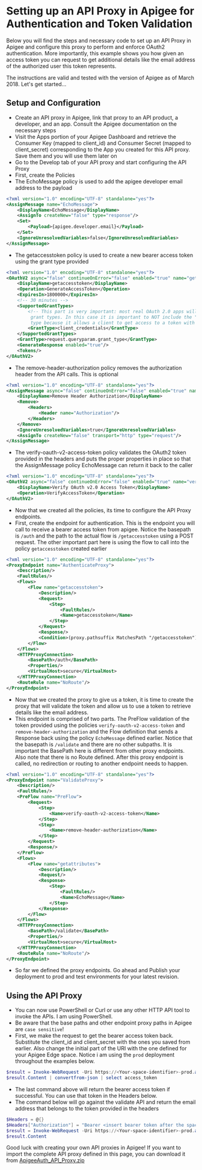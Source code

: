 # Setting up an API Proxy in Apigee for Authentication and Token Validation

Below you will find the steps and necessary code to set up an API Proxy in Apigee and configure this proxy to perform and enforce OAuth2 authentication. More importantly, this example shows you how given an access token you can request to get additional details like the email address of the authorized user this token represents.

The instructions are valid and tested with the version of Apigee as of March 2018.
Let's get started...

## Setup and Configuration
  * Create an API proxy in Apigee, link that proxy to an API product, a developer, and an app. Consult the Apigee documentation on the necessary steps
  * Visit the Apps portion of your Apigee Dashboard and retrieve the Consumer Key (mapped to client_id) and Consumer Secret (mapped to client_secret) corresponding to the App you created for this API proxy. Save them and you will use them later on
  * Go to the Develop tab of your API proxy and start configuring the API Proxy
  * First, create the Policies
  * The EchoMessage policy is used to add the apigee developer email address to the payload
```xml
<?xml version="1.0" encoding="UTF-8" standalone="yes"?>
<AssignMessage name="EchoMessage">
    <DisplayName>EchoMessage</DisplayName>
    <AssignTo createNew="false" type="response"/>
    <Set>
        <Payload>{apigee.developer.email}</Payload>
    </Set>
    <IgnoreUnresolvedVariables>false</IgnoreUnresolvedVariables>
</AssignMessage>
```
  * The getaccesstoken policy is used to create a new bearer access token using the grant type provided
```xml
<?xml version="1.0" encoding="UTF-8" standalone="yes"?>
<OAuthV2 async="false" continueOnError="false" enabled="true" name="getaccesstoken">
    <DisplayName>getaccesstoken</DisplayName>
    <Operation>GenerateAccessToken</Operation>
    <ExpiresIn>1800000</ExpiresIn>
    <!-- 30 minutes -->
    <SupportedGrantTypes>
        <!-- This part is very important: most real OAuth 2.0 apps will want to use other
         grant types. In this case it is important to NOT include the "client_credentials"
         type because it allows a client to get access to a token with no user authentication -->
        <GrantType>client_credentials</GrantType>
    </SupportedGrantTypes>
    <GrantType>request.queryparam.grant_type</GrantType>
    <GenerateResponse enabled="true"/>
    <Tokens/>
</OAuthV2>
```
  * The remove-header-authorization policy removes the authorization header from the API calls. This is optional
```xml
<?xml version="1.0" encoding="UTF-8" standalone="yes"?>
<AssignMessage async="false" continueOnError="false" enabled="true" name="remove-header-authorization">
    <DisplayName>Remove Header Authorization</DisplayName>
    <Remove>
        <Headers>
            <Header name="Authorization"/>
        </Headers>
    </Remove>
    <IgnoreUnresolvedVariables>true</IgnoreUnresolvedVariables>
    <AssignTo createNew="false" transport="http" type="request"/>
</AssignMessage>
```
* The verify-oauth-v2-access-token policy validates the OAuth2 token provided in the headers and puts the proper properties in place so that the AssignMessage policy EchoMessage can return it back to the caller
```xml
<?xml version="1.0" encoding="UTF-8" standalone="yes"?>
<OAuthV2 async="false" continueOnError="false" enabled="true" name="verify-oauth-v2-access-token">
    <DisplayName>Verify OAuth v2.0 Access Token</DisplayName>
    <Operation>VerifyAccessToken</Operation>
</OAuthV2>
```
  * Now that we created all the policies, its time to configure the API Proxy endpoints.
  * First, create the endpoint for authentication. This is the endpoint you will call to receive a bearer access token from apigee. Notice the basepath is `/auth` and the path to the actual flow is `/getaccesstoken` using a POST request. The other important part here is using the flow to call into the policy `getaccesstoken` created earlier
```xml
<?xml version="1.0" encoding="UTF-8" standalone="yes"?>
<ProxyEndpoint name="AuthenticateProxy">
    <Description/>
    <FaultRules/>
    <Flows>
        <Flow name="getaccesstoken">
            <Description/>
            <Request>
                <Step>
                    <FaultRules/>
                    <Name>getaccesstoken</Name>
                </Step>
            </Request>
            <Response/>
            <Condition>(proxy.pathsuffix MatchesPath "/getaccesstoken") and (request.verb = "POST")</Condition>
        </Flow>
    </Flows>
    <HTTPProxyConnection>
        <BasePath>/auth</BasePath>
        <Properties/>
        <VirtualHost>secure</VirtualHost>
    </HTTPProxyConnection>
    <RouteRule name="NoRoute"/>
</ProxyEndpoint>
```
  * Now that we created the proxy to give us a token, it is time to create the proxy that will validate the token and allow us to use a token to retrieve details like the email address.
  * This endpoint is comprised of two parts. The PreFlow validation of the token provided using the policies `verify-oauth-v2-access-token` and `remove-header-authorization` and the Flow definition that sends a Response back using the policy `EchoMessage` defined earlier. Notice that the basepath is `/validate` and there are no other subpaths. It is important the BasePath here is different from other proxy endpoints. Also note that there is no Route defined. After this proxy endpoint is called, no redirection or routing to another endpoint needs to happen.
```xml
<?xml version="1.0" encoding="UTF-8" standalone="yes"?>
<ProxyEndpoint name="ValidateProxy">
    <Description/>
    <FaultRules/>
    <PreFlow name="PreFlow">
        <Request>
            <Step>
                <Name>verify-oauth-v2-access-token</Name>
            </Step>
            <Step>
                <Name>remove-header-authorization</Name>
            </Step>
        </Request>
        <Response/>
    </PreFlow>
    <Flows>
        <Flow name="getattributes">
            <Description/>
            <Request/>
            <Response>
                <Step>
                    <FaultRules/>
                    <Name>EchoMessage</Name>
                </Step>
            </Response>
        </Flow>
    </Flows>
    <HTTPProxyConnection>
        <BasePath>/validate</BasePath>
        <Properties/>
        <VirtualHost>secure</VirtualHost>
    </HTTPProxyConnection>
    <RouteRule name="NoRoute"/>
</ProxyEndpoint>
```
  * So far we defined the proxy endpoints. Go ahead and Publish your deployment to prod and test environments for your latest revision.

  ## Using the API Proxy
  * You can now use PowerShell or Curl or use any other HTTP API tool to invoke the APIs. I am using PowerShell.
  * Be aware that the base paths and other endpoint proxy paths in Apigee are `case sensitive`!
  * First, we make the request to get the bearer access token back. Substitute the client_id and client_secret with the ones you saved from earlier. Also change the initial part of the URI with the one defined for your Apigee Edge space. Notice i am using the `prod` deployment throughout the examples below.
```PowerShell
$result = Invoke-WebRequest -Uri https://<Your-space-identifier>-prod.apigee.net/auth/getaccesstoken?grant_type=client_credentials -Body "client_id=<insert client_id>&client_secret=<insert client secret>" -method Post
$result.Content | convertfrom-json | select access_token
```
  * The last command above will return the bearer access token if successful. You can use that token in the Headers below.
  * The command below will go against the validate API and return the email address that belongs to the token provided in the headers
```PowerShell
$Headers = @{}
$Headers["Authorization"] = "Bearer <insert bearer token after the space>"
$result = Invoke-WebRequest -Uri https://<Your-space-identifier>-prod.apigee.net/validate -method Post -Headers $Headers
$result.Content
```

Good luck with creating your own API proxies in Apigee! If you want to import the complete API proxy defined in this page, you can download it from  [ApigeeAuth_API_Proxy.zip](../attachments/ApigeeAuth_API_Proxy.zip)

